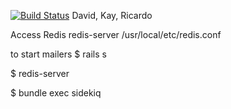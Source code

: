 [![Build Status](https://travis-ci.org/chi-fiddler-crabs-2015/TeamGenie.svg?branch=development)](https://travis-ci.org/chi-fiddler-crabs-2015/TeamGenie)
David, Kay, Ricardo

Access Redis
redis-server /usr/local/etc/redis.conf

to start mailers
$ rails s

$ redis-server

$ bundle exec sidekiq
